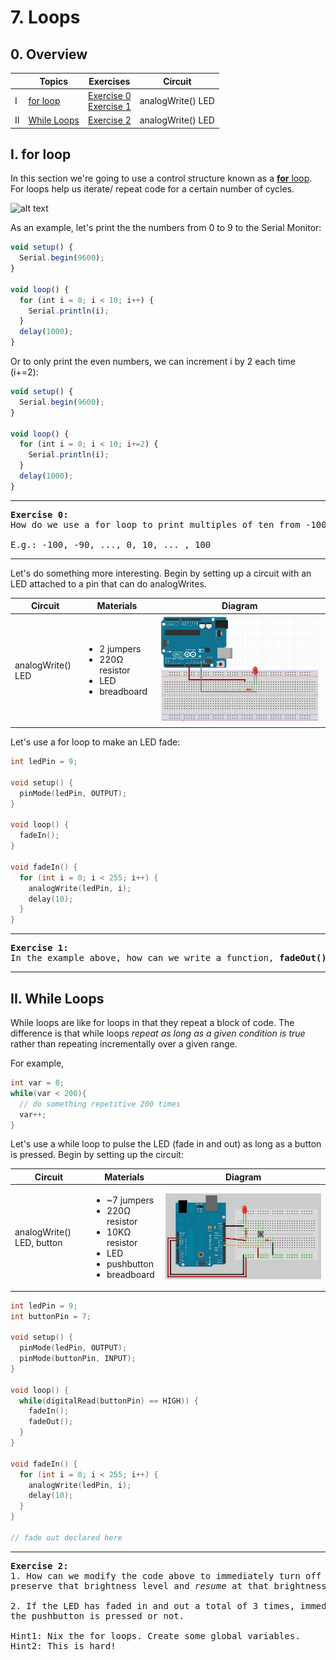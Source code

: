 # 7. Loops

## 0. Overview

|  | Topics | Exercises | Circuit |
| --- | --- | --- | --- |
| I | [for loop](#i-for-loop) | [Exercise 0](#ex0) <br>[Exercise 1](#ex1)   | analogWrite() LED |
| II | [While Loops](#ii-while-loops) | [Exercise 2](#ex2)  | analogWrite() LED |


## I. for loop

In this section we're going to use a control structure known as a [**for** loop](https://www.arduino.cc/en/Reference/For). For loops help us iterate/ repeat code for a certain number of cycles.

![alt text](https://www.arduino.cc/en/uploads/Reference/ForLoopIllustrated.png)

As an example, let's print the the numbers from 0 to 9 to the Serial Monitor:

```javascript
void setup() {
  Serial.begin(9600);
}

void loop() {
  for (int i = 0; i < 10; i++) {
    Serial.println(i);
  }
  delay(1000);
}
```

Or to only print the even numbers, we can increment i by 2 each time (i+=2):

```javascript
void setup() {
  Serial.begin(9600);
}

void loop() {
  for (int i = 0; i < 10; i+=2) {
    Serial.println(i);
  }
  delay(1000);
}
```

---

<a name="ex0"></a>
<pre>
<b>Exercise 0:</b>
How do we use a for loop to print multiples of ten from -100 to 100?

E.g.: -100, -90, ..., 0, 10, ... , 100
</pre>

---

Let's do something more interesting. Begin by setting up a circuit with an LED attached to a pin that can do analogWrites.

| Circuit | Materials | Diagram |
| --- | --- | --- |
| analogWrite() LED | <ul><li>2 jumpers</li><li>220Ω resistor</li><li>LED</li><li>breadboard</li></ul> | ![arduino](../images/arduinores.jpg) |

Let's use a for loop to make an LED fade:

```c++
int ledPin = 9;

void setup() {
  pinMode(ledPin, OUTPUT);
}

void loop() {
  fadeIn();
}

void fadeIn() {
  for (int i = 0; i < 255; i++) {
    analogWrite(ledPin, i);
    delay(10);
  }
}
```

---

<a name="ex1"></a>
<pre>
<b>Exercise 1:</b>
In the example above, how can we write a function, <b>fadeOut()</b>, that causes the LED to fade out rather than in?
</pre>

---

## II. While Loops

While loops are like for loops in that they repeat a block of code. The difference is that while loops *repeat as long as a given condition is true* rather than repeating incrementally over a given range.

For example,

```c++
int var = 0;
while(var < 200){
  // do something repetitive 200 times
  var++;
}
```

Let's use a while loop to pulse the LED (fade in and out) as long as a button is pressed. Begin by setting up the circuit:

| Circuit | Materials | Diagram |
| --- | --- | --- |
| analogWrite() LED, button | <ul><li>~7 jumpers</li><li>220Ω resistor</li><li>10KΩ resistor</li><li>LED</li><li>pushbutton</li><li>breadboard</li></ul> | ![arduino button fade](../images/arduino_button_fade.png) |


```c++
int ledPin = 9;
int buttonPin = 7;

void setup() {
  pinMode(ledPin, OUTPUT);
  pinMode(buttonPin, INPUT);
}

void loop() {
  while(digitalRead(buttonPin) == HIGH)) {
    fadeIn();
    fadeOut();
  }
}

void fadeIn() {
  for (int i = 0; i < 255; i++) {
    analogWrite(ledPin, i);
    delay(10);
  }
}

// fade out declared here
```

---

<a name="ex2"></a>
<pre>
<b>Exercise 2:</b>
1. How can we modify the code above to immediately turn off the LED when the finger is released, but 
preserve that brightness level and <em>resume</em> at that brightness when the button is re-pressed.

2. If the LED has faded in and out a total of 3 times, immediately turn off the LED, no matter whether 
the pushbutton is pressed or not.

Hint1: Nix the for loops. Create some global variables.
Hint2: This is hard!
</pre>
